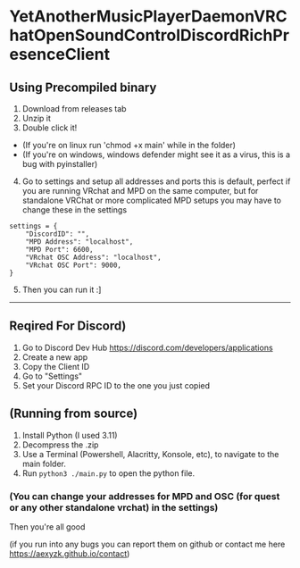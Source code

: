 # YetAnotherMusicPlayerDaemonVRChatOpenSoundControlDiscordRichPresenceClient

## Using Precompiled binary
1. Download from releases tab
2. Unzip it
3. Double click it!
 - (If you're on linux run 'chmod +x main' while in the folder)
 - (If you're on windows, windows defender might see it as a virus, this is a bug with pyinstaller)
4. Go to settings and setup all addresses and ports this is default, perfect if you are running VRchat and MPD on the same computer, but for standalone VRChat or more complicated MPD setups you may have to change these in the settings
```
settings = {
    "DiscordID": "",
    "MPD Address": "localhost",
    "MPD Port": 6600,
    "VRchat OSC Address": "localhost",
    "VRchat OSC Port": 9000,
}
```
5. Then you can run it :]

---

## Reqired For Discord)
1. Go to Discord Dev Hub https://discord.com/developers/applications
2. Create a new app
3. Copy the Client ID
4. Go to "Settings"
5. Set your Discord RPC ID to the one you just copied

## (Running from source)
1. Install Python (I used 3.11)
2. Decompress the .zip
3. Use a Terminal (Powershell, Alacritty, Konsole, etc), to navigate to the main folder.
4. Run `python3 ./main.py` to open the python file.

### (You can change your addresses for MPD and OSC (for quest or any other standalone vrchat) in the settings)

Then you're all good

(if you run into any bugs you can report them on github or contact me here https://aexyzk.github.io/contact)
